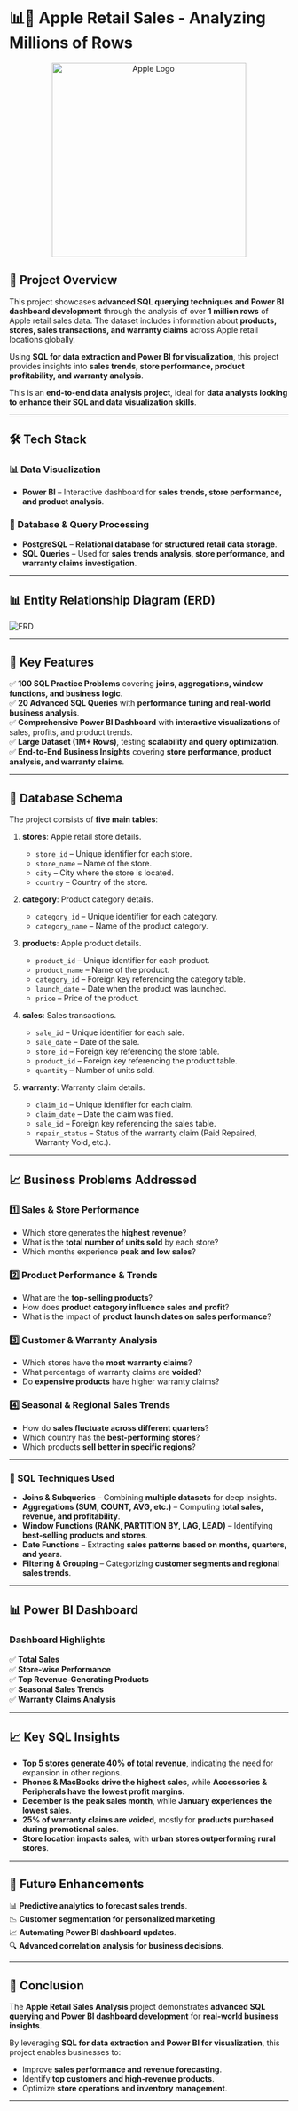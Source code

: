 # 📊🚀 Apple Retail Sales - Analyzing Millions of Rows

<div align="center">
    <img src="apple.png" alt="Apple Logo" width="350"/>
</div>

## 📌 Project Overview

This project showcases **advanced SQL querying techniques and Power BI dashboard development** through the analysis of over **1 million rows** of Apple retail sales data. The dataset includes information about **products, stores, sales transactions, and warranty claims** across Apple retail locations globally.

Using **SQL for data extraction and Power BI for visualization**, this project provides insights into **sales trends, store performance, product profitability, and warranty analysis**.

This is an **end-to-end data analysis project**, ideal for **data analysts looking to enhance their SQL and data visualization skills**.

---
## 🛠️ Tech Stack

### **📊 Data Visualization**
- **Power BI** – Interactive dashboard for **sales trends, store performance, and product analysis**.

### **💾 Database & Query Processing**
- **PostgreSQL** – **Relational database for structured retail data storage**.
- **SQL Queries** – Used for **sales trends analysis, store performance, and warranty claims investigation**.

---

## 📊 Entity Relationship Diagram (ERD)

![ERD](erd.png)

---

## 🚀 Key Features

✅ **100 SQL Practice Problems** covering **joins, aggregations, window functions, and business logic**.  
✅ **20 Advanced SQL Queries** with **performance tuning and real-world business analysis**.  
✅ **Comprehensive Power BI Dashboard** with **interactive visualizations** of sales, profits, and product trends.  
✅ **Large Dataset (1M+ Rows)**, testing **scalability and query optimization**.  
✅ **End-to-End Business Insights** covering **store performance, product analysis, and warranty claims**.

---

## 📂 Database Schema

The project consists of **five main tables**:

1. **stores**: Apple retail store details.
   - `store_id` – Unique identifier for each store.
   - `store_name` – Name of the store.
   - `city` – City where the store is located.
   - `country` – Country of the store.

2. **category**: Product category details.
   - `category_id` – Unique identifier for each category.
   - `category_name` – Name of the product category.

3. **products**: Apple product details.
   - `product_id` – Unique identifier for each product.
   - `product_name` – Name of the product.
   - `category_id` – Foreign key referencing the category table.
   - `launch_date` – Date when the product was launched.
   - `price` – Price of the product.

4. **sales**: Sales transactions.
   - `sale_id` – Unique identifier for each sale.
   - `sale_date` – Date of the sale.
   - `store_id` – Foreign key referencing the store table.
   - `product_id` – Foreign key referencing the product table.
   - `quantity` – Number of units sold.

5. **warranty**: Warranty claim details.
   - `claim_id` – Unique identifier for each claim.
   - `claim_date` – Date the claim was filed.
   - `sale_id` – Foreign key referencing the sales table.
   - `repair_status` – Status of the warranty claim (Paid Repaired, Warranty Void, etc.).

---

## 📈 Business Problems Addressed

### **1️⃣ Sales & Store Performance**
- Which store generates the **highest revenue**?
- What is the **total number of units sold** by each store?
- Which months experience **peak and low sales**?

### **2️⃣ Product Performance & Trends**
- What are the **top-selling products**?
- How does **product category influence sales and profit**?
- What is the impact of **product launch dates on sales performance**?

### **3️⃣ Customer & Warranty Analysis**
- Which stores have the **most warranty claims**?
- What percentage of warranty claims are **voided**?
- Do **expensive products** have higher warranty claims?

### **4️⃣ Seasonal & Regional Sales Trends**
- How do **sales fluctuate across different quarters**?
- Which country has the **best-performing stores**?
- Which products **sell better in specific regions**?

---

### **📜 SQL Techniques Used**
- **Joins & Subqueries** – Combining **multiple datasets** for deep insights.
- **Aggregations (SUM, COUNT, AVG, etc.)** – Computing **total sales, revenue, and profitability**.
- **Window Functions (RANK, PARTITION BY, LAG, LEAD)** – Identifying **best-selling products and stores**.
- **Date Functions** – Extracting **sales patterns based on months, quarters, and years**.
- **Filtering & Grouping** – Categorizing **customer segments and regional sales trends**.

---

## 📊 Power BI Dashboard

### **Dashboard Highlights**
✅ **Total Sales**  
✅ **Store-wise Performance**  
✅ **Top Revenue-Generating Products**  
✅ **Seasonal Sales Trends**  
✅ **Warranty Claims Analysis**  

---

## 📈 Key SQL Insights

- **Top 5 stores generate 40% of total revenue**, indicating the need for expansion in other regions.
- **Phones & MacBooks drive the highest sales**, while **Accessories & Peripherals have the lowest profit margins**.
- **December is the peak sales month**, while **January experiences the lowest sales**.
- **25% of warranty claims are voided**, mostly for **products purchased during promotional sales**.
- **Store location impacts sales**, with **urban stores outperforming rural stores**.

---

## 🚀 Future Enhancements

📊 **Predictive analytics to forecast sales trends**.  
📉 **Customer segmentation for personalized marketing**.  
📈 **Automating Power BI dashboard updates**.  
🔍 **Advanced correlation analysis for business decisions**.  

---

## 🎯 Conclusion

The **Apple Retail Sales Analysis** project demonstrates **advanced SQL querying and Power BI dashboard development** for **real-world business insights**.

By leveraging **SQL for data extraction and Power BI for visualization**, this project enables businesses to:
- Improve **sales performance and revenue forecasting**.
- Identify **top customers and high-revenue products**.
- Optimize **store operations and inventory management**.

---
